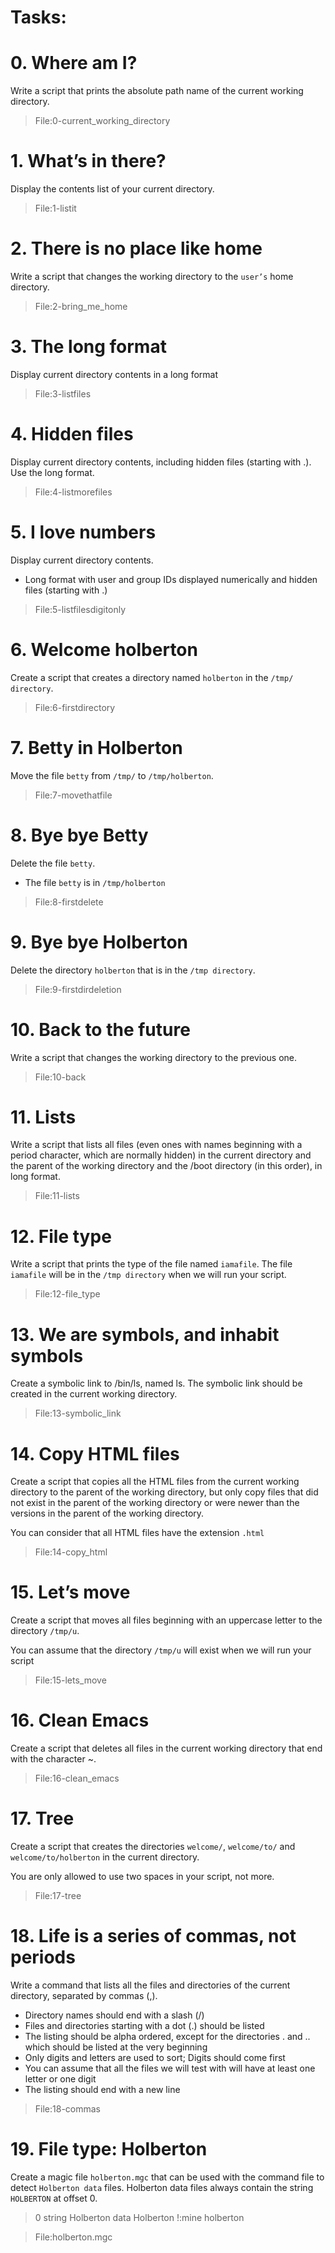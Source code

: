 # Tasks:
# 0. Where am I?
Write a script that prints the absolute path name of the current working directory.
> File:0-current_working_directory

# 1. What’s in there?
Display the contents list of your current directory.
>File:1-listit

# 2. There is no place like home
Write a script that changes the working directory to the ```user’s``` home directory.
>File:2-bring_me_home

# 3. The long format
Display current directory contents in a long format
>File:3-listfiles

# 4. Hidden files
Display current directory contents, including hidden files (starting with .). Use the long format.
>File:4-listmorefiles

# 5. I love numbers
Display current directory contents.

- Long format with user and group IDs displayed numerically and hidden files (starting with .)
>File:5-listfilesdigitonly
>
# 6. Welcome holberton
Create a script that creates a directory named ```holberton``` in the ```/tmp/ directory```.
>File:6-firstdirectory

# 7. Betty in Holberton
Move the file ```betty``` from ```/tmp/``` to ```/tmp/holberton```.
>File:7-movethatfile

# 8. Bye bye Betty
Delete the file ```betty```.


- The file ```betty``` is in ```/tmp/holberton```
>File:8-firstdelete

# 9. Bye bye Holberton
Delete the directory ```holberton``` that is in the ```/tmp directory```.
>File:9-firstdirdeletion

# 10. Back to the future
Write a script that changes the working directory to the previous one.
>File:10-back
>
# 11. Lists
Write a script that lists all files (even ones with names beginning with a period character, which are normally hidden) in the current directory and the parent of the working directory and the /boot directory (in this order), in long format.
>File:11-lists

# 12. File type
Write a script that prints the type of the file named ```iamafile```. The file ```iamafile``` will be in the ```/tmp directory``` when we will run your script.
>File:12-file_type

# 13. We are symbols, and inhabit symbols
Create a symbolic link to /bin/ls, named ls. The symbolic link should be created in the current working directory.
>File:13-symbolic_link

# 14. Copy HTML files
Create a script that copies all the HTML files from the current working directory to the parent of the working directory, but only copy files that did not exist in the parent of the working directory or were newer than the versions in the parent of the working directory.

You can consider that all HTML files have the extension ```.html```
>File:14-copy_html

# 15. Let’s move
Create a script that moves all files beginning with an uppercase letter to the directory ```/tmp/u```.

You can assume that the directory ```/tmp/u``` will exist when we will run your script
>File:15-lets_move

# 16. Clean Emacs
Create a script that deletes all files in the current working directory that end with the character ~.
>File:16-clean_emacs

# 17. Tree
Create a script that creates the directories ```welcome/```, ```welcome/to/``` and ```welcome/to/holberton``` in the current directory.

You are only allowed to use two spaces in your script, not more.
>File:17-tree

# 18. Life is a series of commas, not periods
Write a command that lists all the files and directories of the current directory, separated by commas (,).

- Directory names should end with a slash (/)
- Files and directories starting with a dot (.) should be listed
- The listing should be alpha ordered, except for the directories . and .. which should be listed at the very beginning
- Only digits and letters are used to sort; Digits should come first
- You can assume that all the files we will test with will have at least one letter or one digit
- The listing should end with a new line

>File:18-commas

# 19. File type: Holberton
Create a magic file ```holberton.mgc``` that can be used with the command file to detect ```Holberton data``` files. Holberton data
files always contain the string ```HOLBERTON``` at offset 0.

> 0 string Holberton data Holberton
!:mine holberton

>File:holberton.mgc
